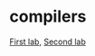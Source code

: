 # compilers
[First lab](https://www.dropbox.com/s/7wnznu8s86ut9di/%D0%9B%D0%A01.docx?dl=0),
[Second lab](https://www.dropbox.com/s/3ei9unbur6epnak/%D0%9B%D0%A02-%D0%AE%D0%BB%D1%8F.docx?dl=0)
